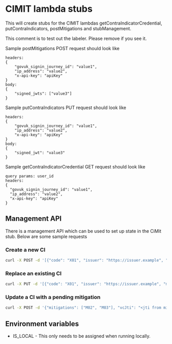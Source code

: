 # CIMIT lambda stubs
This will create stubs for the CIMIT lambdas getContraIndicatorCredential,
putContraIndicators, postMitigations and stubManagement.

This comment is to test out the labeler. Please remove if you see it.

Sample postMitigations POST request should look like
```
headers:
{
    "govuk_signin_journey_id": "value1",
    "ip_address": "value2",
    "x-api-key": "apiKey"
}
body:
{
    "signed_jwts": ["value3"]
}
```
Sample putContraIndicators PUT request should look like
```
headers:
{
    "govuk_signin_journey_id": "value1",
    "ip_address": "value2",
    "x-api-key": "apiKey"
}
body:
{
    "signed_jwt": "value3"
}
```
Sample getContraIndicatorCredential GET request should look like
```
query params: user_id
headers:
{
  "govuk_signin_journey_id": "value1",
  "ip_address": "value2",
  "x-api-key": "apiKey"
}
```

## Management API

There is a management API which can be used to set up state in the CiMit stub. Below are some sample requests

### Create a new CI

```bash
curl -X POST -d '[{"code": "X01", "issuer": "https://issuer.example", "mitigations": ["M01"], "issuanceDate": "2007-12-03T10:15:30.00Z", "document": "a-document-identifier"}]' -H "x-api-key: <API gateway API key>" https://<cimit-stub-domain>/user/<userId>/cis
```

### Replace an existing CI

```bash
curl -X PUT -d '[{"code": "X01", "issuer": "https://issuer.example", "mitigations": ["M01"], "issuanceDate": "2007-12-03T10:15:30.00Z", "document": "a-document-identifier"}]' -H "x-api-key: <API gateway API key>" https://<cimit-stub-domain>/user/<userId>/cis
```

### Update a CI with a pending mitigation

```bash
curl -X POST -d '{"mitigations": ["M02", "M03"], "vcJti": "<jti from mitigating VC>"}' -H "x-api-key: <API gateway API key>" https://<cimit-stub-domain>/user/<userId>/mitigations/<CIcode>
```

## Environment variables

* IS_LOCAL - This only needs to be assigned when running locally.